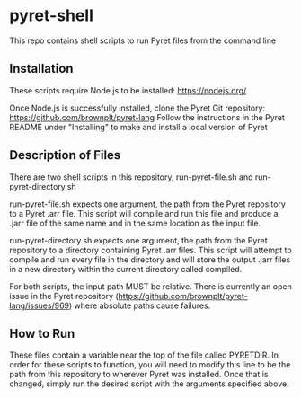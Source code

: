 # pyret-shell
This repo contains shell scripts to run Pyret files from the command line


Installation
------------

These scripts require Node.js to be installed: https://nodejs.org/

Once Node.js is successfully installed, clone the Pyret Git repository: https://github.com/brownplt/pyret-lang
Follow the instructions in the Pyret README under "Installing" to make and install a local version of Pyret

Description of Files
--------------------

There are two shell scripts in this repository, run-pyret-file.sh and run-pyret-directory.sh

run-pyret-file.sh expects one argument, the path from the Pyret repository to a Pyret .arr file. This script will compile and run this file and produce a .jarr file of the same name and in the same location as the input file. 

run-pyret-directory.sh expects one argument, the path from the Pyret repository to a directory containing Pyret .arr files. This script will attempt to compile and run every file in the directory and will store the output .jarr files in a new directory within the current directory called compiled.

For both scripts, the input path MUST be relative. There is currently an open issue in the Pyret repository (https://github.com/brownplt/pyret-lang/issues/969) where absolute paths cause failures. 

How to Run
----------

These files contain a variable near the top of the file called PYRETDIR. In order for these scripts to function, you will need to modify this line to be the path from this repository to wherever Pyret was installed. Once that is changed, simply run the desired script with the arguments specified above.
